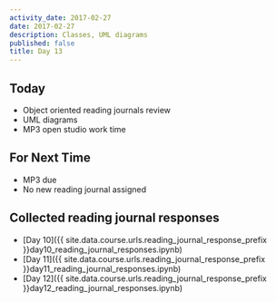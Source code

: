 ```yaml
---
activity_date: 2017-02-27
date: 2017-02-27
description: Classes, UML diagrams
published: false
title: Day 13
---
```


## Today

* Object oriented reading journals review
* UML diagrams
* MP3 open studio work time

## For Next Time

* MP3 due
* No new reading journal assigned

## Collected reading journal responses

* [Day 10]({{ site.data.course.urls.reading_journal_response_prefix }}day10_reading_journal_responses.ipynb)
* [Day 11]({{ site.data.course.urls.reading_journal_response_prefix }}day11_reading_journal_responses.ipynb)
* [Day 12]({{ site.data.course.urls.reading_journal_response_prefix }}day12_reading_journal_responses.ipynb)

